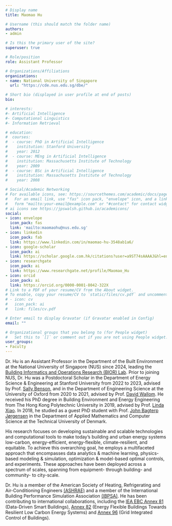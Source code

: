 ```yaml
---
# Display name
title: Maomao Hu

# Username (this should match the folder name)
authors:
- admin

# Is this the primary user of the site?
superuser: true

# Role/position
role: Assistant Professor

# Organizations/Affiliations
organizations:
- name: National University of Singapore
  url: "https://cde.nus.edu.sg/dbe/"

# Short bio (displayed in user profile at end of posts)
bio: 

# interests:
#- Artificial Intelligence
#- Computational Linguistics
#- Information Retrieval

# education:
#  courses:
#  - course: PhD in Artificial Intelligence
#    institution: Stanford University
#    year: 2012
#  - course: MEng in Artificial Intelligence
#    institution: Massachusetts Institute of Technology
#    year: 2009
#  - course: BSc in Artificial Intelligence
#    institution: Massachusetts Institute of Technology
#    year: 2008

# Social/Academic Networking
# For available icons, see: https://sourcethemes.com/academic/docs/page-builder/#icons
#   For an email link, use "fas" icon pack, "envelope" icon, and a link in the
#   form "mailto:your-email@example.com" or "#contact" for contact widget.
# ai icons see https://jpswalsh.github.io/academicons/
social:
- icon: envelope
  icon_pack: fas
  link: 'mailto:maomaohu@nus.edu.sg'
- icon: linkedin
  icon_pack: fab
  link: https://www.linkedin.com/in/maomao-hu-3548ab1a6/
- icon: google-scholar
  icon_pack: ai
  link: https://scholar.google.com.hk/citations?user=a9ST74sAAAAJ&hl=en
- icon: researchgate
  icon_pack: ai
  link: https://www.researchgate.net/profile/Maomao_Hu
- icon: orcid
  icon_pack: ai
  link: https://orcid.org/0000-0001-8042-322X
# Link to a PDF of your resume/CV from the About widget.
# To enable, copy your resume/CV to `static/files/cv.pdf` and uncomment the lines below.
# - icon: cv
#   icon_pack: ai
#   link: files/cv.pdf

# Enter email to display Gravatar (if Gravatar enabled in Config)
email: ""

# Organizational groups that you belong to (for People widget)
#   Set this to `[]` or comment out if you are not using People widget.
user_groups:
- Faculty
---
```


Dr. Hu is an Assistant Professor in the Department of the Built Environment at the National University of Singapore (NUS) since 2024, leading the <span style="color:#EF7C00">[Building Informatics and Operations Research (BIOR) Lab](https://maomaohu.net/)</span>. Prior to joining NUS, Dr. Hu was a Postdoctoral Scholar in the Department of Energy Science & Engineering at Stanford University from 2022 to 2023, advised by Prof. [Sally Benson](https://profiles.stanford.edu/sally-benson?releaseVersion=10.5.2), and in the Department of Engineering Science at the University of Oxford from 2020 to 2021, advised by Prof. [David Wallom](https://eng.ox.ac.uk/people/david-wallom/). He received his PhD degree in Building Environment and Energy Engineering from The Hong Kong Polytechnic University in 2019, advised by Prof. [Linda Xiao](https://www.polyu.edu.hk/beee/people/academic-staff/professor-xiao-fu-linda/). In 2018, he studied as a guest PhD student with Prof. [John Bagterp Jørgensen](http://www.imm.dtu.dk/~jbjo/) in the Department of Applied Mathematics and Computer Science at the Technical University of Denmark.

His research focuses on developing sustainable and scalable technologies and computational tools to make today’s building and urban energy systems low-carbon, energy-efficient, energy-flexible, climate-resilient, and equitable. To achieve this overarching goal, he employs a multifaceted approach that encompasses data analytics & machine learning, physics-based modeling & simulation, optimization & model-based optimal controls, and experiments. These approaches have been deployed across a spectrum of scales, spanning from equipment- through building- and community- to city-scale. 

Dr. Hu is a member of the American Society of Heating, Refrigerating and Air-Conditioning Engineers [(ASHRAE)](https://www.ashrae.org/) and a member of the International Building Performance Simulation Association [(IBPSA)](http://www.ibpsa.org/). He has been contributing to international collaborations, including the [IEA EBC Annex 81](https://annex81.iea-ebc.org/) (Data-Driven Smart Buildings), [Annex 82](https://annex82.iea-ebc.org/) (Energy Flexible Buildings Towards Resilient Low Carbon Energy Systems) and [Annex 96](https://annex96.iea-ebc.org/) (Grid Integrated Control of Buildings).